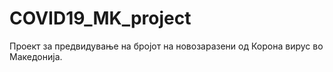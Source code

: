 # COVID19_MK_project

Проект за предвидување на бројот на новозаразени од Корона вирус во Македонија. 
